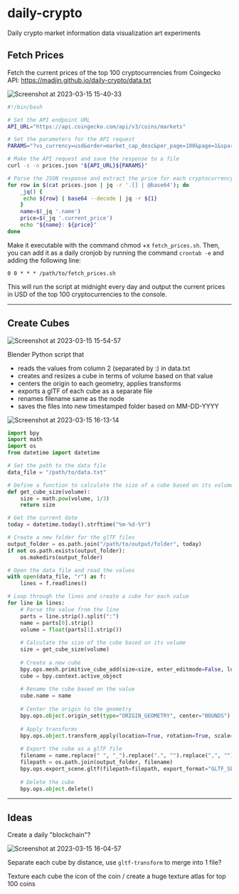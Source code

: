 # daily-crypto

Daily crypto market information data visualization art experiments


## Fetch Prices


Fetch the current prices of the top 100 cryptocurrencies from Coingecko API: https://madjin.github.io/daily-crypto/data.txt


![Screenshot at 2023-03-15 15-40-33](https://user-images.githubusercontent.com/32600939/225433892-1770d224-28d6-4a8b-bd5e-6ebc27317afe.png)

```bash
#!/bin/bash

# Set the API endpoint URL
API_URL="https://api.coingecko.com/api/v3/coins/markets"

# Set the parameters for the API request
PARAMS="?vs_currency=usd&order=market_cap_desc&per_page=100&page=1&sparkline=false"

# Make the API request and save the response to a file
curl -s -o prices.json "${API_URL}${PARAMS}"

# Parse the JSON response and extract the price for each cryptocurrency
for row in $(cat prices.json | jq -r '.[] | @base64'); do
    _jq() {
     echo ${row} | base64 --decode | jq -r ${1}
    }
    name=$(_jq '.name')
    price=$(_jq '.current_price')
    echo "${name}: ${price}"
done
```

Make it executable with the command chmod +x `fetch_prices.sh`. Then, you can add it as a daily cronjob by running the command `crontab -e` and adding the following line:

`0 0 * * * /path/to/fetch_prices.sh`

This will run the script at midnight every day and output the current prices in USD of the top 100 cryptocurrencies to the console.

---

## Create Cubes

![Screenshot at 2023-03-15 15-54-57](https://user-images.githubusercontent.com/32600939/225433937-1b167902-9b44-438a-9501-6bc48fc00b41.png)

Blender Python script that

- reads the values from column 2 (separated by :) in data.txt
- creates and resizes a cube in terms of volume based on that value
- centers the origin to each geometry, applies transforms
- exports a glTF of each cube as a separate file
- renames filename same as the node
- saves the files into new timestamped folder based on MM-DD-YYYY

![Screenshot at 2023-03-15 16-13-14](https://user-images.githubusercontent.com/32600939/225433977-a5c93666-4d1c-4c62-8608-7bb559010f11.png)


```python
import bpy
import math
import os
from datetime import datetime

# Set the path to the data file
data_file = "/path/to/data.txt"

# Define a function to calculate the size of a cube based on its volume
def get_cube_size(volume):
    size = math.pow(volume, 1/3)
    return size

# Get the current date
today = datetime.today().strftime("%m-%d-%Y")

# Create a new folder for the glTF files
output_folder = os.path.join("/path/to/output/folder", today)
if not os.path.exists(output_folder):
    os.makedirs(output_folder)

# Open the data file and read the values
with open(data_file, "r") as f:
    lines = f.readlines()

# Loop through the lines and create a cube for each value
for line in lines:
    # Parse the value from the line
    parts = line.strip().split(":")
    name = parts[0].strip()
    volume = float(parts[1].strip())
    
    # Calculate the size of the cube based on its volume
    size = get_cube_size(volume)
    
    # Create a new cube
    bpy.ops.mesh.primitive_cube_add(size=size, enter_editmode=False, location=(0, 0, 0))
    cube = bpy.context.active_object
    
    # Rename the cube based on the value
    cube.name = name
    
    # Center the origin to the geometry
    bpy.ops.object.origin_set(type="ORIGIN_GEOMETRY", center="BOUNDS")
    
    # Apply transforms
    bpy.ops.object.transform_apply(location=True, rotation=True, scale=True)
    
    # Export the cube as a glTF file
    filename = name.replace(" ", "_").replace(".", "").replace(",", "").replace("(", "").replace(")", "") + ".gltf"
    filepath = os.path.join(output_folder, filename)
    bpy.ops.export_scene.gltf(filepath=filepath, export_format="GLTF_SEPARATE", export_apply=True)
    
    # Delete the cube
    bpy.ops.object.delete()
```

---

## Ideas

Create a daily "blockchain"?

![Screenshot at 2023-03-15 16-04-57](https://user-images.githubusercontent.com/32600939/225434181-76f8d8a7-6c69-45b9-b88c-575643d6e309.png)

Separate each cube by distance, use `gltf-transform` to merge into 1 file?

Texture each cube the icon of the coin / create a huge texture atlas for top 100 coins

